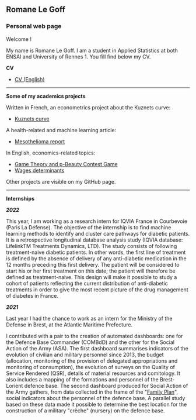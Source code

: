 ## Romane Le Goff
### Personal web page

Welcome ! 

My name is Romane Le Goff. I am a student in Applied Statistics at both ENSAI and University of Rennes 1. You fill find below my CV.

**CV**

* [CV (English)](/CV_Romane_Le-Goff_English.pdf)

******

**Some of my academics projects**

Written in French, an econometrics project about the Kuznets curve:
* [Kuznets curve](/Kuznets.pdf) 

A health-related and machine learning article:
* [Mesothelioma report](/mesothelioma_report.pdf) 

In English, economics-related topics:
* [Game Theory and p-Beauty Contest Game](/p-beauty-contest-cw.pdf) 
* [Wages determinants](/ECN2005_CROSS_SECTION_CW.pdf) 

Other projects are visible on my GitHub page.

******

**Internships**

***2022***

This year, I am working as a research intern for IQVIA France in Courbevoie (Paris La Défense). The objective of the internship is to find machine learning methods to identify and cluster care pathways for diabetic patients. It is a retrospective longitudinal database analysis study (IQVIA database: LifelinkTM Treatments Dynamics, LTD). The study consists of following treatment-naive diabetic patients. In other words, the first line of treatment is defined by the absence of delivery of any anti-diabetic medication in the 12 months preceding this first delivery. The patient will be considered to start his or her first treatment on this date; the patient will therefore be defined as treatment-naive. This design will make it possible to study a cohort of patients reflecting the current distribution of anti-diabetic treatments in order to give the most recent picture of the drug management of diabetes in France. 

***2021***

Last year I had the chance to work as an intern for the Ministry of the Defense in Brest, at the Atlantic Maritime Prefecture. 

I contributed with a pair to the creation of automated dashboards: one for the Defence Base Commander (COMBdD) and the other for the Social Action of the Army (ASA). The first dashboard summarises indicators of the evolution of civilian and military personnel since 2013, the budget (allocation, monitoring of the provision of delegated appropriations and monitoring of consumption), the evolution of surveys on the Quality of Service Rendered (QSR), details of material resources and comitology. It also includes a mapping of the formations and personnel of the Brest-Lorient defence base.
The second dashboard produced for Social Action of the Army gathers, from data collected in the frame of the "[Family Plan](https://www.defense.gouv.fr/english/familles/votre-espace/plan-d-accompagnement-des-familles/les-mesures-du-plan-famille)", social indicators about the personnel of the defence base. A parallel study based on these data made it possible to determine the best location for the construction of a military "crèche" (nursery) on the defence base.
